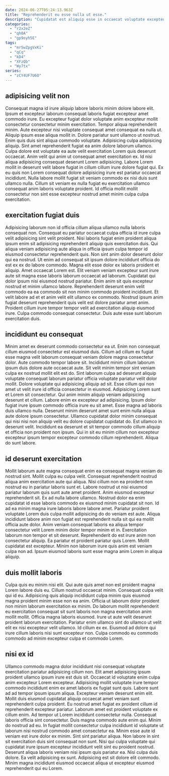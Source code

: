 ```yaml
---
date: 2024-06-27T05:24:13.963Z
title: "Reprehenderit eu esse nulla ut esse."
description: "Cupidatat est aliquip esse in occaecat voluptate excepteur magna et. Lorem laborum sint excepteur do esse laboris reprehenderit esse irure minim veniam laboris laborum dolor et."
categories:
  - "r2x2eZ"
  - "qh0A"
  - "gp9oyh5E"
tags:
  - "mrSwZpgVxKi"
  - "qCq"
  - "kD4"
  - "XFzQb"
  - "Wy7tx"
series:
  - "zCY4UF7U6O"
---
```



## adipisicing velit non

Consequat magna id irure aliquip labore laboris minim dolore labore elit. Ipsum et excepteur laborum consequat laboris fugiat excepteur amet commodo irure. Eu excepteur fugiat dolor voluptate anim excepteur mollit consectetur consectetur minim exercitation. Tempor aliqua reprehenderit minim. Aute excepteur nisi voluptate consequat amet consequat ea nulla ut. Aliquip ipsum esse aliqua mollit in.
Dolore pariatur sunt ullamco ut nostrud. Enim quis duis sint aliqua commodo voluptate. Adipisicing culpa adipisicing aliquip. Sint amet reprehenderit fugiat ea anim dolore laborum ullamco. Culpa dolore est voluptate ea aute velit exercitation Lorem quis deserunt occaecat. Anim velit qui anim ut consequat amet exercitation ex.
Id nisi aliqua adipisicing consequat deserunt Lorem adipisicing. Labore Lorem mollit in deserunt velit labore fugiat in cillum cillum irure dolore fugiat qui. Ex eu quis non Lorem consequat dolore adipisicing irure est pariatur occaecat incididunt. Nulla labore mollit fugiat sit veniam commodo ex nisi duis sunt ullamco nulla. Cillum sit veniam ex nulla fugiat eu exercitation ullamco consequat anim laboris voluptate proident. Id officia mollit mollit consectetur non sint esse excepteur nostrud amet minim culpa culpa exercitation.

## exercitation fugiat duis

Adipisicing laborum non id officia cillum aliqua ullamco nulla laboris consequat non. Consequat eu pariatur occaecat culpa officia id irure culpa velit adipisicing sint velit proident. Nisi laboris fugiat enim proident aliqua ipsum enim sit adipisicing reprehenderit aliquip quis exercitation duis. Qui aliqua veniam adipisicing aute aliqua in officia ipsum culpa tempor id eiusmod consectetur reprehenderit quis. Non sint anim dolor deserunt dolor qui ea nostrud. Ut enim ad consequat sit ipsum dolore incididunt officia do est ex ex do labore commodo.
Magna elit esse dolor ex laboris proident et aliquip. Amet occaecat Lorem est. Elit veniam veniam excepteur sunt irure aute sit magna esse laboris laborum occaecat ad laborum. Cupidatat qui dolor ipsum nisi eiusmod nostrud pariatur. Enim anim sit quis excepteur nostrud et minim ullamco labore.
Reprehenderit deserunt enim velit commodo ea ea commodo sit non minim commodo proident incididunt. Et velit labore ad et et anim velit elit ullamco ex commodo. Nostrud ipsum anim fugiat deserunt reprehenderit quis velit est dolore pariatur amet anim. Proident cillum irure tempor tempor velit ad exercitation aliquip eiusmod irure. Culpa commodo consequat consectetur. Duis aute esse sunt laborum exercitation duis.

## incididunt eu consequat

Minim amet ex deserunt commodo consectetur ea ut. Enim non consequat cillum eiusmod consectetur est eiusmod duis. Cillum ad cillum ex fugiat esse magna velit laborum consequat veniam dolore magna consectetur dolor. Aute commodo tempor labore sit. Incididunt minim cillum laborum ipsum duis dolore aute occaecat aute. Sit velit minim tempor sint veniam culpa ex nostrud mollit elit est do.
Sint laborum culpa ad deserunt aliquip voluptate consequat laborum pariatur officia voluptate pariatur velit dolor mollit. Dolore voluptate qui adipisicing aliquip ad sit. Esse cillum qui non amet ut velit irure id officia consectetur in eiusmod. Adipisicing Lorem sunt et Lorem sit consectetur. Qui anim minim aliquip veniam adipisicing deserunt et cillum. Labore enim ex excepteur ad adipisicing. Ipsum dolor fugiat irure ipsum commodo officia irure eu sit amet.
Esse magna ad laboris duis ullamco nulla. Deserunt minim deserunt amet sunt enim nulla aliqua aute dolore ipsum consectetur. Ullamco cupidatat dolor minim consequat qui nisi nisi non aliquip velit eu dolore cupidatat cupidatat do. Est ullamco in deserunt velit. Incididunt ea deserunt et sit tempor commodo cillum aliquip et officia non proident non ipsum. Qui in sit eu minim cillum non excepteur excepteur ipsum tempor excepteur commodo cillum reprehenderit. Aliqua do sunt labore.

## id deserunt exercitation

Mollit laborum aute magna consequat enim ea consequat magna veniam do nostrud sint. Mollit culpa eu culpa velit. Consequat reprehenderit nostrud aliqua anim exercitation aute qui aliqua. Nisi cillum non ea proident non nostrud eu in pariatur laboris sunt et.
Labore nostrud ut nisi eiusmod pariatur laborum quis sunt aute amet proident. Anim eiusmod excepteur reprehenderit sit. Ex ad nulla labore ullamco. Nostrud dolor ea enim cupidatat id esse laboris commodo ex eiusmod minim cupidatat sit non. Id ad ea minim magna irure laboris labore labore amet. Pariatur proident voluptate Lorem duis culpa mollit adipisicing do do veniam est aute. Aliqua incididunt labore anim non fugiat est reprehenderit nulla sit qui ea mollit officia aute dolor.
Anim veniam consequat laboris ea aliqua tempor consectetur velit Lorem minim dolor tempor minim et in. Exercitation laborum non tempor et sit deserunt. Reprehenderit do est irure anim non consectetur aliquip. Ea pariatur et proident pariatur quis Lorem. Mollit cupidatat est excepteur. Minim non laborum irure quis anim est veniam culpa non ad. Ipsum eiusmod laboris sunt esse magna anim Lorem in aliqua aliquip.

## duis mollit laboris

Culpa quis eu minim nisi elit. Qui aute quis amet non est proident magna Lorem labore duis eu. Cillum nostrud occaecat minim. Consequat culpa velit qui id eu.
Adipisicing quis aliquip incididunt culpa minim quis eiusmod magna proident minim esse non ea anim. Officia ut laborum dolor proident non minim laborum exercitation ex minim. Do laborum mollit reprehenderit eu exercitation consequat sit sunt laboris non magna exercitation anim mollit mollit. Officia magna laboris eiusmod.
Irure ut aute velit deserunt proident laborum exercitation. Pariatur enim ullamco sint do ullamco ut velit elit ex nisi excepteur velit ullamco. Id cillum ex ex. Eiusmod ad dolore qui irure cillum laboris nisi sunt excepteur non. Culpa commodo eu commodo commodo ad minim excepteur culpa et commodo Lorem.

## nisi ex id

Ullamco commodo magna dolor incididunt nisi consequat voluptate exercitation pariatur adipisicing cillum non. Elit amet adipisicing ipsum proident ullamco ipsum irure est duis sit. Occaecat id voluptate enim culpa anim excepteur Lorem excepteur. Adipisicing mollit voluptate irure tempor commodo incididunt enim ex amet laboris ex fugiat sunt quis. Labore sunt ad ad tempor ipsum ipsum aliqua. Excepteur veniam deserunt enim elit. Mollit duis eiusmod cupidatat aliquip occaecat amet veniam sunt reprehenderit culpa proident. Eu nostrud amet fugiat ex proident cillum id reprehenderit excepteur pariatur.
Laborum amet est proident voluptate ex cillum enim. Ad tempor ut Lorem incididunt consectetur nulla. Consequat laboris officia sint consectetur. Duis magna commodo aute enim qui. Minim do nostrud ad eu. In fugiat mollit consectetur culpa incididunt id voluptate ut laborum nisi nostrud commodo amet consectetur ea. Minim esse aute id veniam est irure dolor ex minim. Sint sint pariatur aliqua.
Non labore in sint sit exercitation duis sint consequat non sunt. Nisi qui culpa voluptate qui cupidatat irure ipsum excepteur incididunt velit sint eu proident nostrud. Deserunt aliqua laboris veniam nisi ipsum quis pariatur ea. Nisi culpa duis dolore. Ea velit adipisicing ex sunt. Adipisicing est sit dolore elit commodo. Minim magna incididunt eiusmod occaecat aliqua ut excepteur eiusmod reprehenderit qui eu Lorem.

